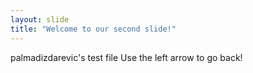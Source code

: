 ```yaml
---
layout: slide
title: "Welcome to our second slide!"
---
```

palmadizdarevic's test file
Use the left arrow to go back!
